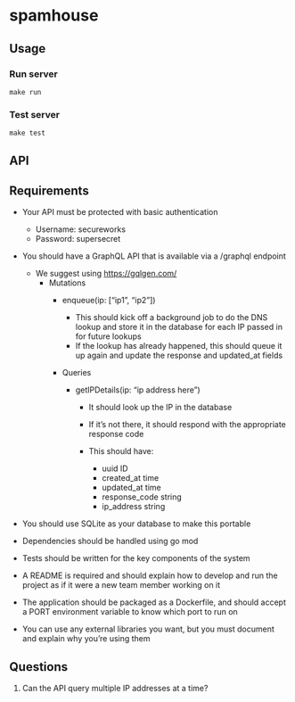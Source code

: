 # spamhouse

## Usage

### Run server

`make run`

### Test server

`make test`


## API


## Requirements

- Your API must be protected with basic authentication
  - Username: secureworks
  - Password: supersecret
- You should have a GraphQL API that is available via a /graphql endpoint
  - We suggest using https://gqlgen.com/
    - Mutations
      - enqueue(ip: [“ip1”, “ip2”])
        - This should kick off a background job to do the DNS lookup and store it in the database for each IP passed in for future lookups
        - If the lookup has already happened, this should queue it up again and update the response and updated_at fields

      - Queries
        - getIPDetails(ip: “ip address here”)
          - It should look up the IP in the database
          - If it’s not there, it should respond with the appropriate response code

          - This should have:
            - uuid ID
            - created_at time
            - updated_at time
            - response_code string
            - ip_address string

- You should use SQLite as your database to make this portable
-  Dependencies should be handled using go mod
- Tests should be written for the key components of the system
- A README is required and should explain how to develop and run the project as if it
were a new team member working on it
- The application should be packaged as a Dockerfile, and should accept a PORT
environment variable to know which port to run on
- You can use any external libraries you want, but you must document and explain why
you’re using them

## Questions

1. Can the API query multiple IP addresses at a time?